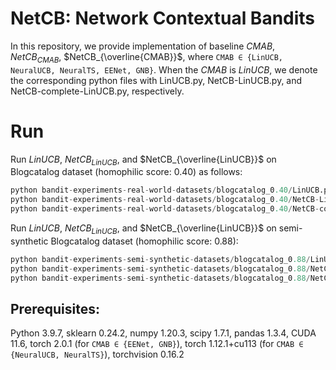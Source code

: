 # NetCB: Network Contextual Bandits
In this repository, we provide implementation of baseline $CMAB$, $NetCB_{CMAB}$, $NetCB_{\overline{CMAB}}$, where `CMAB ∈ {LinUCB, NeuralUCB, NeuralTS, EENet, GNB}`. When the $CMAB$ is $LinUCB$, we denote the corresponding python files with LinUCB.py, NetCB-LinUCB.py, and NetCB-complete-LinUCB.py, respectively. 
# Run
Run $LinUCB$, $NetCB_{LinUCB}$, and $NetCB_{\overline{LinUCB}}$ on Blogcatalog dataset (homophilic score: 0.40) as follows:
```python
python bandit-experiments-real-world-datasets/blogcatalog_0.40/LinUCB.py
python bandit-experiments-real-world-datasets/blogcatalog_0.40/NetCB-LinUCB.py
python bandit-experiments-real-world-datasets/blogcatalog_0.40/NetCB-complete-LinUCB.py
```
Run $LinUCB$, $NetCB_{LinUCB}$, and $NetCB_{\overline{LinUCB}}$ on semi-synthetic Blogcatalog dataset (homophilic score: 0.88):
```python
python bandit-experiments-semi-synthetic-datasets/blogcatalog_0.88/LinUCB.py
python bandit-experiments-semi-synthetic-datasets/blogcatalog_0.88/NetCB-LinUCB.py
python bandit-experiments-semi-synthetic-datasets/blogcatalog_0.88/NetCB-complete-LinUCB.py
```

## Prerequisites: 
Python 3.9.7, sklearn 0.24.2, numpy 1.20.3, scipy 1.7.1, pandas 1.3.4, CUDA 11.6, torch 2.0.1 (for `CMAB ∈ {EENet, GNB}`), torch 1.12.1+cu113 (for `CMAB ∈ {NeuralUCB, NeuralTS}`), torchvision 0.16.2 
